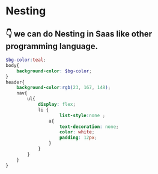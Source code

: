 # Nesting 
 
## 👇 we can do Nesting in Saas like other programming language.
```scss
$bg-color:teal;
body{
    background-color: $bg-color;
}
header{
    background-color:rgb(23, 167, 148);
    nav{
        ul{
            display: flex;
            li {
                    list-style:none ;
                a{
                    text-decoration: none;
                    color: white;
                    padding: 12px;
                }
            }
        }
    }
}
```


 